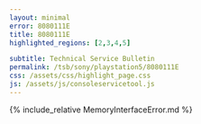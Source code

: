 ```yaml
---
layout: minimal
error: 8080111E
title: 8080111E
highlighted_regions: [2,3,4,5]

subtitle: Technical Service Bulletin
permalink: /tsb/sony/playstation5/8080111E
css: /assets/css/highlight_page.css
js: /assets/js/consoleservicetool.js
---
```


{% include_relative MemoryInterfaceError.md %}
